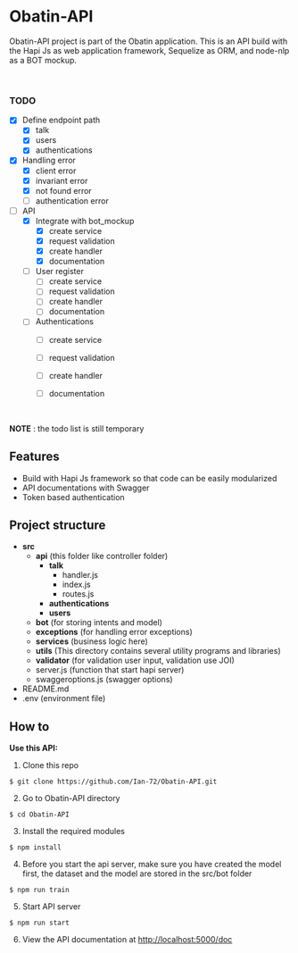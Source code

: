 # Obatin-API
Obatin-API project is part of the Obatin application. This is an API build with the Hapi Js as web application framework, Sequelize as ORM, and node-nlp as a BOT mockup.

&nbsp;

### TODO
- [x] Define endpoint path
  - [x] talk
  - [x] users
  - [x] authentications
- [x] Handling error
  - [x] client error
  - [x] invariant error
  - [x] not found error
  - [ ] authentication error
- [ ] API
  - [x] Integrate with bot_mockup
    - [x] create service
    - [x] request validation
    - [x] create handler
    - [x] documentation
  - [ ] User register
    - [ ] create service
    - [ ] request validation
    - [ ] create handler
    - [ ] documentation
  - [ ] Authentications
    - [ ] create service
    - [ ] request validation
    - [ ] create handler
    - [ ] documentation
  

&nbsp;

**NOTE** : the todo list is still temporary

## Features
* Build with Hapi Js framework so that code can be easily modularized
* API documentations with Swagger
* Token based authentication

## Project structure 
* **src**
  * **api** (this folder like controller folder)
    * **talk**
      * handler.js
      * index.js
      * routes.js
    * **authentications**
    * **users**
  * **bot** (for storing intents and model)
  * **exceptions** (for handling error exceptions)
  * **services** (business logic here)
  * **utils** (This directory contains several utility programs and libraries)
  * **validator** (for validation user input, validation use JOI)
  * server.js (function that start hapi server)
  * swaggeroptions.js (swagger options)
* README.md
* .env (environment file)

## How to
**Use this API:** 
1) Clone this repo
```
$ git clone https://github.com/Ian-72/Obatin-API.git
```

2) Go to Obatin-API directory
```
$ cd Obatin-API
```

3) Install the required modules
```
$ npm install
```

4) Before you start the api server, make sure you have created the model first, the dataset and the model are stored in the src/bot folder
```
$ npm run train
```

5) Start API server
```
$ npm run start
```

6) View the API documentation at
[http://localhost:5000/doc](http://localhost:5000/doc)